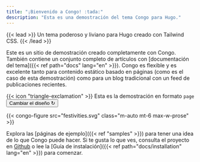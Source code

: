 ```yaml
---
title: "¡Bienvenido a Congo! :tada:"
description: "Esta es una demostración del tema Congo para Hugo."
---
```


{{< lead >}}
Un tema poderoso y liviano para Hugo creado con Tailwind CSS.
{{< /lead >}}

Este es un sitio de demostración creado completamente con Congo. También contiene un conjunto completo de artículos con [documentación del tema]({{< ref path="docs" lang="en" >}}). Congo es flexible y es excelente tanto para contenido estático basado en páginas (como es el caso de esta demostración) como para un blog tradicional con un feed de publicaciones recientes.

<div class="flex px-4 py-2 mb-8 text-base rounded-md bg-primary-100 dark:bg-primary-900">
  <span class="flex items-center pe-3 text-primary-400">
    {{< icon "triangle-exclamation" >}}
  </span>
  <span class="flex items-center justify-between grow dark:text-neutral-300">
    <span class="prose dark:prose-invert">Esta es la demostración en formato <code id="layout">page</code></span>
    <button
      id="switch-layout-button"
      class="px-4 !text-neutral !no-underline rounded-md bg-primary-600 hover:!bg-primary-500 dark:bg-primary-800 dark:hover:!bg-primary-700"
    >
      Cambiar el diseño &orarr;
    </button>
  </span>
</div>

{{< congo-figure src="festivities.svg" class="m-auto mt-6 max-w-prose" >}}

Explora las [páginas de ejemplo]({{< ref "samples" >}}) para tener una idea de lo que Congo puede hacer. Si te gusta lo que ves, consulta el proyecto en [Github](https://github.com/jpanther/congo) o lee la [Guía de instalación]({{< ref path="docs/installation" lang="en" >}}) para comenzar.
